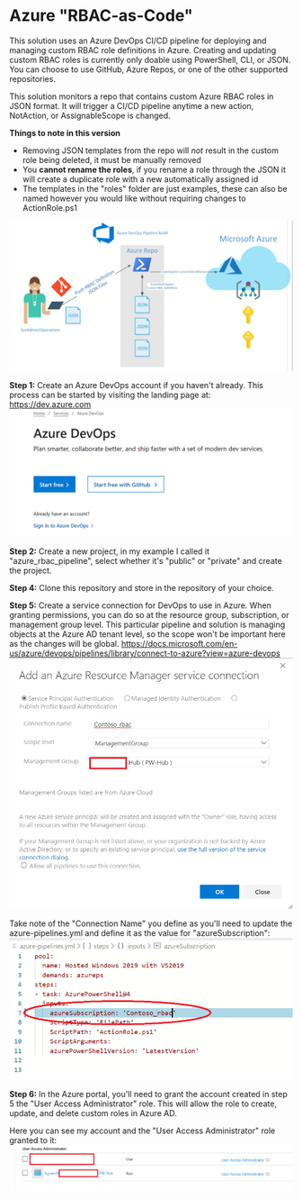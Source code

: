 # Azure "RBAC-as-Code" 
This solution uses an Azure DevOps CI/CD pipeline for deploying and managing custom RBAC role definitions in Azure. Creating and updating custom RBAC roles is currently only doable using PowerShell, CLI, or JSON. You can choose to use GitHub, Azure Repos, or one of the other supported repositories. 

This solution monitors a repo that contains custom Azure RBAC roles in JSON format. It will trigger a CI/CD pipeline anytime a new action, NotAction, or AssignableScope is changed.  

**Things to note in this version**

- Removing JSON templates from the repo will *not* result in the custom role being deleted, it must be manually removed
- You **cannot rename the roles**, if you rename a role through the JSON it will create a duplicate role with a new automatically assigned id
- The templates in the "roles" folder are just examples, these can also be named however you would like without requiring changes to ActionRole.ps1

![alt text](https://github.com/kylgrn/azure_rbac_pipeline/blob/master/images/AzureRBACDevOps.png)

**Step 1:** Create an Azure DevOps account if you haven't already. This process can be started by visiting the landing page at: https://dev.azure.com
![alt text](https://github.com/kylgrn/azure_rbac_pipeline/blob/master/images/1-SignUp.png)

**Step 2:** Create a new project, in my example I called it "azure_rbac_pipeline", select whether it's "public" or "private" and create the project.

**Step 4:** Clone this repository and store in the repository of your choice. 

**Step 5:** Create a service connection for DevOps to use in Azure. When granting permissions, you can do so at the resource group, subscription, or management group level. This particular pipeline and solution is managing objects at the Azure AD tenant level, so the scope won't be important here as the changes will be global. https://docs.microsoft.com/en-us/azure/devops/pipelines/library/connect-to-azure?view=azure-devops 
![alt text](https://github.com/kylgrn/azure_rbac_pipeline/blob/master/images/2-Account.png)

Take note of the "Connection Name" you define as you'll need to update the azure-pipelines.yml and define it as the value for "azureSubscription":
![alt text](https://github.com/kylgrn/azure_rbac_pipeline/blob/master/images/3-AccountInfo.png)

**Step 6:** In the Azure portal, you'll need to grant the account created in step 5 the "User Access Administrator" role. This will allow the role to create, update, and delete custom roles in Azure AD. 

Here you can see my account and the "User Access Administrator" role granted to it:
![alt text](https://github.com/kylgrn/azure_rbac_pipeline/blob/master/images/4-Permissions.png)
